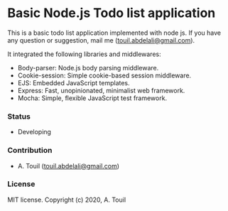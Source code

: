 # Basic Node.js Todo list application
This is a basic todo list application implemented with node js. If you have any question or suggestion, mail me (touil.abdelali@gmail.com).

It integrated the following libraries and middlewares:
- Body-parser: Node.js body parsing middleware.
- Cookie-session: Simple cookie-based session middleware.
- EJS: Embedded JavaScript templates.
- Express: Fast, unopinionated, minimalist web framework.
- Mocha: Simple, flexible JavaScript test framework.

### Status
- Developing

### Contribution
- A. Touil (touil.abdelali@gmail.com)

### License
MIT license. Copyright (c) 2020, A. Touil
